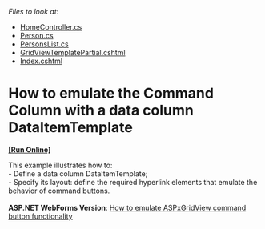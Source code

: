 <!-- default file list -->
*Files to look at*:

* [HomeController.cs](./CS/Sample/Controllers/HomeController.cs)
* [Person.cs](./CS/Sample/Models/Person.cs)
* [PersonsList.cs](./CS/Sample/Models/PersonsList.cs)
* [GridViewTemplatePartial.cshtml](./CS/Sample/Views/Home/GridViewTemplatePartial.cshtml)
* [Index.cshtml](./CS/Sample/Views/Home/Index.cshtml)
<!-- default file list end -->
# How to emulate the Command Column with a data column DataItemTemplate
<!-- run online -->
**[[Run Online]](https://codecentral.devexpress.com/e4058/)**
<!-- run online end -->


<p>This example illustrates how to:<br /> - Define a data column DataItemTemplate;<br /> - Specify its layout: define the required hyperlink elements that emulate the behavior of command buttons.<br /><br /><strong>ASP.NET WebForms Version</strong>: <a href="https://www.devexpress.com/Support/Center/p/E4664">How to emulate ASPxGridView command button functionality</a></p>

<br/>


